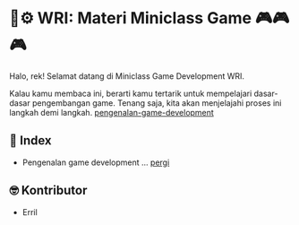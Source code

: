 # 🔬⚙️ WRI: Materi Miniclass Game 🎮🎮🎮
Halo, rek! Selamat datang di Miniclass Game Development WRI. 

Kalau kamu membaca ini, berarti kamu tertarik untuk mempelajari dasar-dasar pengembangan game. Tenang saja, kita akan menjelajahi proses ini langkah demi langkah.
[pengenalan-game-development](pengenalan-game-development.md#^j09dkv)
## 📃 Index
- Pengenalan game development ... [pergi](pengenalan-game-development.md#Pengenalan%20Game%20Development)

## 🤓 Kontributor
- Erril